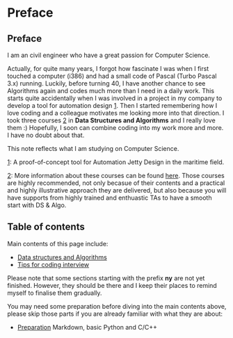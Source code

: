 # Preface

## Preface

I am an civil engineer who have a great passion for Computer Science.

Actually, for quite many years, I forgot how fascinate I was when I first touched a computer \(i386\) and had a small code of Pascal \(Turbo Pascal 3.x\) running. Luckily, before turning 40, I have another chance to see Algorithms again and codes much more than I need in a daily work. This starts quite accidentally when I was involved in a project in my company to develop a tool for automation design [1](./#fn01). Then I started remembering how I love coding and a colleague motivates me looking more into that direction. I took three courses [2](./#fn02) in **Data Structures and Algorithms** and I really love them :\) Hopefully, I soon can combine coding into my work more and more. I have no doubt about that.

This note reflects what I am studying on Computer Science.

[1](./): A proof-of-concept tool for Automation Jetty Design in the maritime field.

[2](./): More information about these courses can be found [here](http://bigocoding.com/). Those courses are highly recommended, not only becasue of their contents and a practical and highly illustrative approach they are delivered, but also because you will have supports from highly trained and enthuastic TAs to have a smooth start with DS & Algo.

## Table of contents

Main contents of this page include:

* [Data structures and Algorithms](ds-algo/)
* [Tips for coding interview](interview.md)

Please note that some sections starting with the prefix **ny** are not yet finished. However, they should be there and I keep their places to remind myself to finalise them gradually.

You may need some preparation before diving into the main contents above, please skip those parts if you are already familiar with what they are about:

* [Preparation](preparation/) Markdown, basic Python and C/C++

